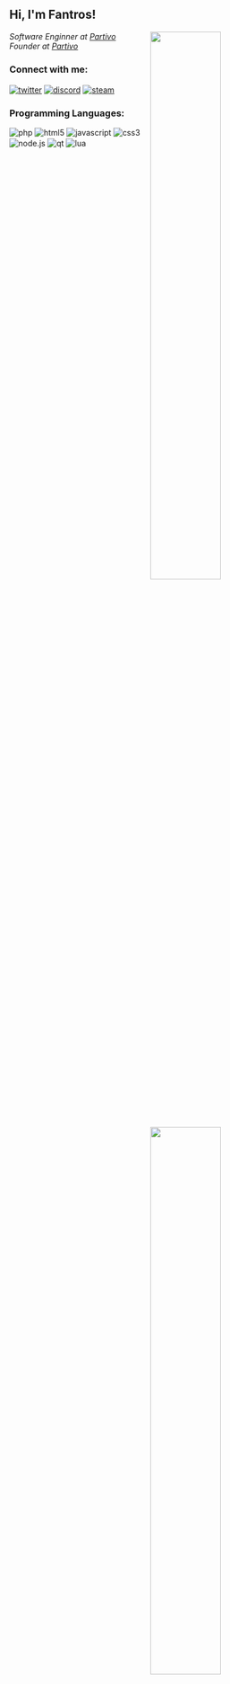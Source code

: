 <h2>Hi, I'm Fantros!</h2>

<img width="50%" align="right" src="https://github-readme-stats.vercel.app/api?username=fantros&count_private=true&show_icons=true&theme=dark&hide_border=true&include_all_commits=true">

<img width="50%" align="right" src="https://github-readme-stats.vercel.app/api/top-langs/?username=fantros&theme=dark&hide_border=true&layout=compact">
<p><em>Software Enginner at <a href="https://partivo.net/">Partivo</a></br>Founder at <a href="https://partivo.net/">Partivo</a></em></p>

### Connect with me:

<a href="https://twitter.com/fastspiddy" target="_blank"><img align="center" alt="twitter" src="https://img.shields.io/badge/-Twitter-1DA1F2?style=flat-square&logo=twitter&logoColor=white"></a>
<a href="https://discord.gg/9Wj49UbZjZ" target="_blank"><img align="center" alt="discord" src="https://img.shields.io/badge/-Discord-7289DA?style=flat-square&logo=discord&logoColor=white"></a>
<a href="https://steamcommunity.com/id/fantros" target="_blank"><img align="center" alt="steam" src="https://img.shields.io/badge/-Steam-171a21?style=flat-square&logo=steam&logoColor=white"></a>

### Programming Languages:

<img alt="php" src="https://img.shields.io/badge/-PHP-8892BF?style=flat-square&logo=php&logoColor=white" />
<img alt="html5" src="https://img.shields.io/badge/-HTML5-E34F26?style=flat-square&logo=html5&logoColor=white" />
<img alt="javascript" src="https://img.shields.io/badge/-Javascript-edb200?style=flat-square&logo=javascript&logoColor=white" />
<img alt="css3" src="https://img.shields.io/badge/-CSS3-2A93CA?style=flat-square&logo=css3&logoColor=white" />
<img alt="node.js" align="center" src="https://img.shields.io/badge/-Node.Js-43853d?style=flat-square&logo=node.js&logoColor=white" />
<img alt="qt" align="center" src="https://img.shields.io/badge/-QT-3FC74F?style=flat-square&logo=qt&logoColor=white" />
<img alt="lua" align="center" src="https://img.shields.io/badge/-Lua-000080?style=flat-square&logo=lua&logoColor=white" />
